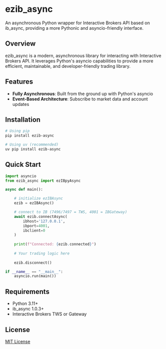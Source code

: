 # ezib_async

An asynchronous Python wrapper for Interactive Brokers API based on ib_async, providing a more Pythonic and asyncio-friendly interface.

## Overview

ezib_async is a modern, asynchronous library for interacting with Interactive Brokers API. It leverages Python's asyncio capabilities to provide a more efficient, maintainable, and developer-friendly trading library.

## Features

- **Fully Asynchronous**: Built from the ground up with Python's asyncio
- **Event-Based Architecture**: Subscribe to market data and account updates

## Installation

```bash
# Using pip
pip install ezib-async

# Using uv (recommended)
uv pip install ezib-async
```

## Quick Start

```python
import asyncio
from ezib_async import ezIBpyAsync

async def main():

    # initialize ezIBAsync
    ezib = ezIBAsync()

    # connect to IB (7496/7497 = TWS, 4001 = IBGateway)
    await ezib.connectAsync(
        ibhost='127.0.0.1',
        ibport=4001,
        ibclient=0
    )
    
    print(f"Connected: {ezib.connected}")
    
    # Your trading logic here
    
    ezib.disconnect()

if __name__ == "__main__":
    asyncio.run(main())
```

## Requirements

- Python 3.11+
- ib_async 1.0.3+
- Interactive Brokers TWS or Gateway

## License

[MIT License](LICENSE)